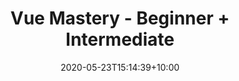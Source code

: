 ---
title: 'Vue Mastery - Beginner + Intermediate'
date: 2020-05-23T15:14:39+10:00
weight: 1
credential: https://www.vuemastery.com/courses-path/intermediate
---